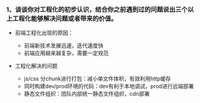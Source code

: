 ### 1、谈谈你对工程化的初步认识，结合你之前遇到过的问题说出三个以上工程化能够解决问题或者带来的价值。

- 前端工程化出现的原因：
    - 前端新技术发展迅速，迭代速度快
    - 前端应用越来越复杂，需要一定规范

- 工程化解决的问题
    - js/css 分chunk进行打包：减小单文件体积，有效利用http缓存
    - 同时构建dev/prod环境的代码：dev有利于本地调试，prod进行远端部署
    - 静态文件组织：团队内部统一静态文件组织，cdn部署